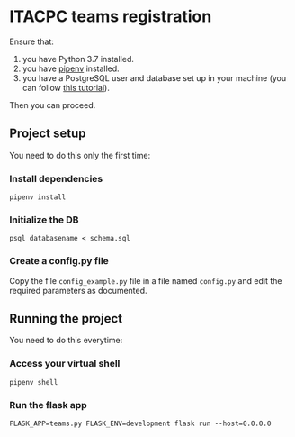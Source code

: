 # ITACPC teams registration

Ensure that:

1. you have Python 3.7 installed.
2. you have [pipenv](https://docs.pipenv.org/en/latest/) installed.
3. you have a PostgreSQL user and database set up in your machine (you can follow [this tutorial](https://www.digitalocean.com/community/tutorials/how-to-install-and-use-postgresql-on-ubuntu-18-04)).

Then you can proceed.

## Project setup

You need to do this only the first time:

### Install dependencies

```
pipenv install
```

### Initialize the DB

```
psql databasename < schema.sql
```

### Create a config.py file

Copy the file `config_example.py` file in a file named `config.py`
and edit the required parameters as documented.

## Running the project

You need to do this everytime:

### Access your virtual shell

```
pipenv shell
```

### Run the flask app

```
FLASK_APP=teams.py FLASK_ENV=development flask run --host=0.0.0.0
```
